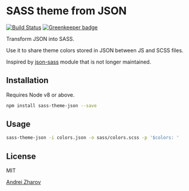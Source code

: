 SASS theme from JSON
=======
[![Build Status](https://travis-ci.org/natalan/sass-theme-json.svg?branch=master)](https://travis-ci.org/natalan/sass-theme-json) [![Greenkeeper badge](https://badges.greenkeeper.io/natalan/sass-theme-json.svg)](https://greenkeeper.io/)

Transform JSON into SASS.

Use it to share theme colors stored in JSON between JS and SCSS files.

Inspired by [json-sass](https://github.com/indexzero/json-sass) module that is not longer maintained.

Installation
-----
Requires Node v8 or above.

```bash
npm install sass-theme-json --save
```

Usage
-----
```bash
sass-theme-json -i colors.json -o sass/colors.scss -p '$colors: ' 
```

License
-----
MIT

[Andrei Zharov](https://github.com/natalan)
